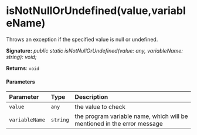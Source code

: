 # isNotNullOrUndefined(value,variableName)



Throws an exception if the specified value is null or undefined.

**Signature:** _public static isNotNullOrUndefined(value: any, variableName: string): void;_

**Returns**: `void`





#### Parameters


| Parameter	   | Type    | Description |
|:-------------|:---------------|:------------|
| `value`    | `any` | the value to check |
| `variableName`    | `string` | the program variable name, which will be mentioned in the error message |


